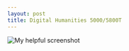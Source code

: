 ```yaml
---
layout: post
title: Digital Humanities 5000/5800T
---
```


![My helpful screenshot]({{"/images/Dollarphotoclub_58046280.jpg"https://github.com/victoriav93/victoriav93.github.io/blob/master/images/Dollarphotoclub_58046280.jpg}})
